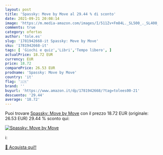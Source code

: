 ```yaml
---
layout: post
title: 'Spassky: Move by Move al 29.44 % di sconto'
date: 2021-09-21 20:08:14
image: 'https://m.media-amazon.com/images/I/511Zv+Fm84L._SL500_._SL400_.jpg'
comments: true
category: ofertas
author: 'tole.es'
slug: '1781942668-it Spassky: Move by Move'
sku: '1781942668-it'
tags: [ 'Giochi e quiz','Libri','Tempo libero', ]
actualPrice: 18.72 EUR
currency: EUR
price: 18.72
comparePrice: 26.53 EUR
prodname: 'Spassky: Move by Move'
country: 'it'
flag: '🇮🇹'
brand: ''
buyurl: 'https://www.amazon.it/dp/1781942668/?tag=tolees00-21'
descuento: '29.44'
average: '18.72'
---
```


Puoi trovare [Spassky: Move by Move](https://www.amazon.it/dp/1781942668/?tag=tolees00-21) con il prezzo 18.72 EUR (originale: 26.53 EUR) 29.44 % sconto qui:

[![Spassky: Move by Move](https://m.media-amazon.com/images/I/511Zv+Fm84L._SL500_._SL400_.jpg)](https://www.amazon.it/dp/1781942668/?tag=tolees00-21)

ℹ️:


[🛒 Acquista qui!!](https://www.amazon.it/dp/1781942668/?tag=tolees00-21)
